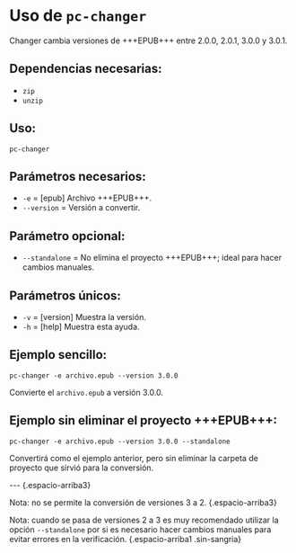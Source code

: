 # Uso de `pc-changer`

Changer cambia versiones de +++EPUB+++ entre 2.0.0, 2.0.1, 3.0.0 y 3.0.1.

## Dependencias necesarias:

* `zip`
* `unzip`

## Uso:

```
pc-changer
```

## Parámetros necesarios:

* `-e` = [epub] Archivo +++EPUB+++.
* `--version` = Versión a convertir.

## Parámetro opcional:

* `--standalone` = No elimina el proyecto +++EPUB+++; ideal para hacer cambios manuales.
  
## Parámetros únicos:

* `-v` = [version] Muestra la versión.
* `-h` = [help] Muestra esta ayuda.

## Ejemplo sencillo:

```
pc-changer -e archivo.epub --version 3.0.0
```

Convierte el `archivo.epub` a versión 3.0.0.
 
## Ejemplo sin eliminar el proyecto +++EPUB+++:

```
pc-changer -e archivo.epub --version 3.0.0 --standalone
```

Convertirá como el ejemplo anterior, pero sin eliminar la carpeta de proyecto que sirvió para la conversión.

--- {.espacio-arriba3}

Nota: no se permite la conversión de versiones 3 a 2. {.espacio-arriba3}

Nota: cuando se pasa de versiones 2 a 3 es muy recomendado utilizar la opción `--standalone` por si es necesario hacer cambios manuales para evitar errores en la verificación. {.espacio-arriba1 .sin-sangria}
